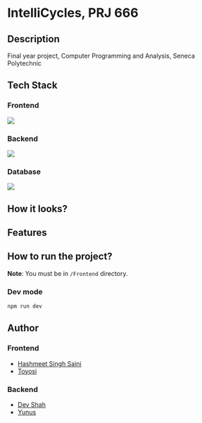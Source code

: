 # IntelliCycles, PRJ 666

## Description

Final year project, Computer Programming and Analysis, Seneca Polytechnic

## Tech Stack

### Frontend

<img src="https://skillicons.dev/icons?i=react,vite,tailwindcss,bootstrap" />

### Backend

<img src="https://skillicons.dev/icons?i=nodejs,express,docker,jest" />

### Database

<img src="https://skillicons.dev/icons?i=postgres" />

## How it looks?

## Features

## How to run the project?

**Note**: You must be in `/Frontend` directory.

### Dev mode

```bash
npm run dev
```

## Author

### Frontend

- <a href="https://github.com/hashmeet02">Hashmeet Singh Saini</a>
- <a href="https://github.com/okuti2">Toyosi</a>

### Backend

- <a href="https://github.com/busycaesar">Dev Shah</a>
- <a href="https://github.com/yemregumus">Yunus</a>
